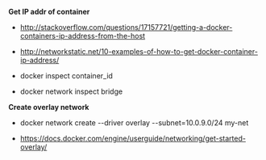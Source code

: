 **Get IP addr of container**

- http://stackoverflow.com/questions/17157721/getting-a-docker-containers-ip-address-from-the-host

- http://networkstatic.net/10-examples-of-how-to-get-docker-container-ip-address/

- docker inspect container_id

- docker network inspect bridge

**Create overlay network**

- docker network create --driver overlay --subnet=10.0.9.0/24 my-net

- https://docs.docker.com/engine/userguide/networking/get-started-overlay/



